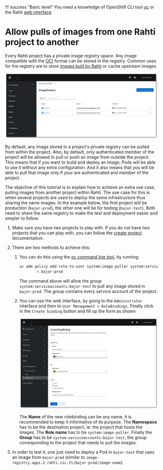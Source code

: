 !!! success "Basic level"
    You need a knowledge of OpenShift CLI tool [oc](../usage/cli.md) or the Rahti [web interface](../usage/getting_started.md)

# Allow pulls of images from one Rahti project to another

Every Rahti project has a private image registry space. Any image compatible with the [OCI](https://opencontainers.org/) format can be stored in the registry. Common uses for the registry are to store [images built by Rahti](../images/creating.md#using-rahti-to-build-container-images) or cache upstream images.

![Image Streams](../../img/ImageStreams.png)

By default, any image stored in a project's private registry can be pulled from within the project. Also, by default, only authenticated member of the project will be allowed to pull or push an image from outside the project. This means that if you want to build and deploy an image, Pods will be able to use it without any extra configuration. And it also means that you will be able to pull that image only if your are authenticated and member of the project.

The objective of this tutorial is to explain how to achieve an extra use case, pulling images from another project within Rahti. The use case for this is when several projects are used to deploy the same infrastructure thus sharing the same images. In the example below, the first project will be production (`bajor-prod`), the other one will be for testing (`bajor-test`). Both need to share the same registry to make the test and deployment easier and simpler to follow.

1. Make sure you have two projects to play with. If you do not have two projects that you can play with, you can follow the [create project](../usage/projects_and_quota.md#creating-a-project) documentation.

1. There are two methods to achieve this:
    1. You can do this using the [oc command line tool](../usage/cli.md), by running:

        ```sh
        oc adm policy add-role-to-user system:image-puller system:serviceaccounts:bajor-test \
               -n bajor-prod
        ```

        The command above will allow the group `system:serviceaccounts:bajor-test` to pull any image stored in `bajor-prod`. The group contains every service account of the project.

    1. You can use the web interface, by going to the `Administrator` interface and then to `User Management > RoleBindings`. Finally click in the `Create binding` button and fill up the form as shown:

        ![Create RoleBinding](../../img/Create-RoleBinding.png)

        The **Name** of the new rolebinding can be any name, it is recommended to keep it informative of its purpose. The **Namespace** has to be the destination project, ie: the project that hosts the images. The **Role name** has to be `system:image-puller`. Finally the **Group** has to be `system:serviceaccounts:bajor-test`, the group corresponding to the project that needs to pull the images.

1. In order to test it, one just need to deploy a Pod in `bajor-test` that uses an image from `bajor-prod` (similar to `image-registry.apps.2.rahti.csc.fi/bajor-prod/image-name`).

